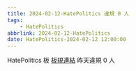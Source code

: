 ```yaml
---
title: 2024-02-12-HatePolitics 違規 0 人
tags:
    - HatePolitics
abbrlink: 2024-02-12-HatePolitics
date: HatePolitics-2024-02-12 12:00:00
---
```

HatePolitics 板 [板規連結](https://www.ptt.cc/bbs/HatePolitics/M.1617115262.A.D60.html)
昨天違規 0 人
